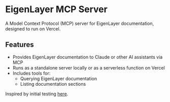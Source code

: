 # EigenLayer MCP Server

A Model Context Protocol (MCP) server for EigenLayer documentation, designed to run on Vercel.

## Features

- Provides EigenLayer documentation to Claude or other AI assistants via MCP
- Runs as a standalone server locally or as a serverless function on Vercel
- Includes tools for:
  - Querying EigenLayer documentation
  - Listing documentation sections

Inspired by initial testing [here](https://x.com/dabit3/status/1902502245855383724).



